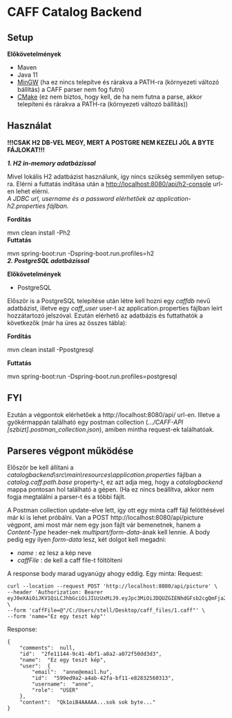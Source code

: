 
# CAFF Catalog Backend

## Setup

**Előkövetelmények**
- Maven
- Java 11
- [MinGW](http://sourceforge.net/projects/mingw-w64/files/Toolchains%20targetting%20Win32/Personal%20Builds/mingw-builds/installer/mingw-w64-install.exe/download)  (ha ez nincs telepítve és rárakva a PATH-ra (környezeti változó bállítás) a CAFF parser nem fog futni)
- [CMake](https://cmake.org/download/) (ez nem biztos, hogy kell, de ha nem futna a parse, akkor telepíteni és rárakva a PATH-ra (környezeti változó bállítás))

## Használat
**!!!CSAK H2 DB-VEL MEGY, MERT A POSTGRE NEM KEZELI JÓL A BYTE FÁJLOKAT!!!**

***1. H2 in-memory adatbázissal***

Mivel lokális H2 adatbázist használunk, így nincs szükség semmilyen setup-ra. Elérni a futtatás indítása után a [http://localhost:8080/api/h2-console](http://localhost:8080/api/h2-console) url-en lehet elérni.  
*A JDBC url, username és a password elérhetőek az application-h2.properties fájlban.*

**Fordítás**

mvn clean install -Ph2  
**Futtatás**

mvn spring-boot:run -Dspring-boot.run.profiles=h2  
***2. PostgreSQL adatbázissal***

**Előkövetelmények**
- PostgreSQL

Először is  a PostgreSQL telepítése után létre kell hozni egy *caffdb* nevű adatbázist, illetve egy *caff_user* user-t az application.properties fájlban leírt hozzátartozó jelszóval. Ezután elérhető az adatbázis és futtathatók a következők (már ha üres az összes tábla):

**Fordítás**

mvn clean install  -Ppostgresql

**Futtatás**

mvn spring-boot:run -Dspring-boot.run.profiles=postgresql

## FYI
Ezután a végpontok elérhetőek a http://localhost:8080/api/ url-en. Illetve a gyökérmappán található egy postman collection (*.../CAFF-API [szbizt].postman_collection.json*), amiben mintha request-ek találhatóak.

## Parseres végpont működése
Először be kell állítani a *catalogbackend\src\main\resources\application.properties* fájlban a *catalog.caff.path.base* property-t, ez azt adja meg, hogy a *catalogbackend* mappa pontosan hol található a gépen. (Ha ez nincs beállítva, akkor nem fogja megtalálni a parser-t és a többi fájlt.

A Postman collection update-elve lett, így ott egy minta caff fájl felötltésével már ki is lehet próbálni.
Van a POST http://localhost:8080/api/picture végpont, ami most már nem egy json fájlt vár bemenetnek, hanem a *Content-Type* header-nek *multipart/form-data*-ának kell lennie.
A body pedig egy ilyen *form-data* lesz, két dolgot kell megadni:
- *name* : ez lesz a kép neve
- *caffFile* : de kell a caff file-t föltölteni

A response body marad ugyanúgy ahogy eddig.
Egy minta:
Request:
```
curl --location --request POST 'http://localhost:8080/api/picture' \
--header 'Authorization: Bearer eyJ0eXAiOiJKV1QiLCJhbGciOiJIUzUxMiJ9.eyJpc3MiOiJDQUZGIENhdGFsb2cgQmFja2VuZCBKV1QgSXNzdWVyIiwiYXVkIjoiQ0FGRiBDYXRhbG9nIEJhY2tlbmQiLCJzdWIiOiJhbm5lIiwiZXhwIjoxNjM4MzA0MTk2fQ.cxOZJTy1aksiGI5nGEdeQCpHWGL1AUVqgqKjlOJ9Lr_D9WPfuk1t_Xx9lumVEWKkNsjG6aej9AVBffLXuaoYvw' \
--form 'caffFile=@"/C:/Users/stell/Desktop/caff_files/1.caff"' \
--form 'name="Ez egy teszt kép"'
```
Response:
```
{
	"comments":  null,
	"id":  "2fe11144-9c41-4bf1-a8a2-a072f50dd3d3",
	"name":  "Ez egy teszt kép",
	"user":  {
		"email":  "anne@email.hu",
		"id":  "599ed9a2-a4ab-42fa-bf11-e82832560313",
		"username":  "anne",
		"role":  "USER"
	},
	"content":  "Qk1oiB4AAAAA...sok sok byte..."
}
```